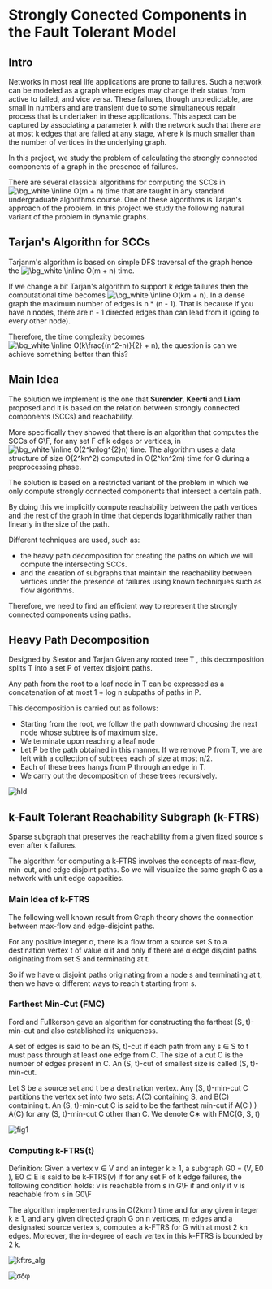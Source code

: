 # Strongly Conected Components in the Fault Tolerant Model

## Intro
Networks in most real life applications are prone to failures. Such a network can be modeled as a graph
where edges may change their status from active to failed, and vice versa. These failures,
though unpredictable, are small in numbers and are transient due to some simultaneous repair process that is
undertaken in these applications. This aspect can be captured by associating a parameter k with the network
such that there are at most k edges that are failed at any stage, where k is much smaller than the
number of vertices in the underlying graph.

In this project, we study the problem of calculating the strongly connected components of a graph in the presence of failures. 

There are several classical algorithms for computing the SCCs in <img src="https://latex.codecogs.com/png.image?\dpi{110}&space;\bg_white&space;\inline&space;O(m&space;&plus;&space;n)" title="\bg_white \inline O(m + n)" /> time that are taught in any standard undergraduate algorithms course. One of these algorithms is Τarjan's approach of the problem. In this project we study the following natural variant of the problem in dynamic graphs.

## Tarjan's Algorithn for SCCs
Tarjanm's algorithm is based on simple DFS traversal of the graph hence the <img src="https://latex.codecogs.com/png.image?\dpi{110}&space;\bg_white&space;\inline&space;O(km&space;&plus;&space;n)" title="\bg_white \inline O(m + n)" /> time.

If we change a bit Tarjan's algorithm to support k edge failures then the computational time becomes <img src="https://latex.codecogs.com/png.image?\dpi{110}&space;\bg_white&space;\inline&space;O(km&space;&plus;&space;n)" title="\bg_white \inline O(km + n)" />. In a dense graph the maximum number of edges is n * (n - 1). That is because if you have n nodes, there are n - 1 directed edges than can lead from it (going to every other node). 

Therefore, the time complexity becomes <img src="https://latex.codecogs.com/png.image?\dpi{110}&space;\bg_white&space;\inline&space;O(k\frac{(n^2-n)}{2}&space;&plus;&space;n)" title="\bg_white \inline O(k\frac{(n^2-n)}{2} + n)" />, the question is can we achieve something better than this?

## Main Idea
The solution we implement is the one that **Surender**, **Keerti** and **Liam** proposed and it is based on the relation between strongly connected components (SCCs) and reachability. 

More specifically they showed that there is an algorithm that computes the SCCs of G\F, for any set F of k edges or vertices, in  <img src="https://latex.codecogs.com/png.image?\dpi{110}&space;\bg_white&space;\inline&space;O(2^knlog^{2}n)" title="\bg_white \inline O(2^knlog^{2}n)" /> time. The algorithm uses a data structure of size O(2^kn^2) computed in O(2^kn^2m) time for G during a preprocessing phase.

The solution is based on a restricted variant of the problem in which we only compute strongly connected components that intersect a certain path. 

By doing this we implicitly compute reachability between the path vertices and the rest of the graph in time that depends logarithmically rather than linearly in the size of the path.

Different techniques are used, such as:
- the heavy path decomposition for creating the paths on which we will compute the intersecting SCCs.
- and the creation of subgraphs that maintain the reachability between vertices under the presence of failures using known techniques such as flow algorithms. 

 
Therefore, we need to find an efficient way to represent the strongly connected components using paths.

## Heavy Path Decomposition

Designed by Sleator and Tarjan Given any rooted tree T , this decomposition splits T into a set P of vertex disjoint paths.

Any path from the root to a leaf node in T can be expressed as a concatenation of at most 1 + log n subpaths of paths in P. 

This decomposition is carried out as follows:
- Starting from the root, we follow the path downward choosing the next node whose subtree is of maximum size.
- We terminate upon reaching a leaf node 
- Let P be the path obtained in this manner. If we remove P from T, we are left with a collection of subtrees each of size at most n/2. 
- Each of these trees hangs from P through an edge in T. 
- We carry out the decomposition of these trees recursively.
 
![hld](https://user-images.githubusercontent.com/25777650/151389548-f858166e-8379-42cc-9152-79525b0531bc.png)

##  k-Fault Tolerant Reachability Subgraph (k-FTRS)
Sparse subgraph that preserves the reachability from a given fixed source s even after k failures.

The algorithm for computing a k-FTRS involves the concepts of max-flow, min-cut, and edge disjoint paths. 
So we will visualize the same graph G as a network with unit edge capacities. 

### Main Idea of k-FTRS
The following well known result from Graph theory shows the connection between max-flow and edge-disjoint paths.

For any positive integer α, there is a flow from a source set S to a destination vertex t of value α if and only if there are α edge disjoint paths originating from set S and terminating at t.

So if we have α disjoint paths originating from a node s and terminating at t, then we have α different ways to reach t starting from s.

### Farthest Min-Cut (FMC)

Ford and Fullkerson gave an algorithm for constructing the farthest (S, t)-min-cut and also established its uniqueness.

A set of edges is said to be an (S, t)-cut if each path from any s ∈ S to t must pass through at least one edge from C. The size of a cut C is the number of edges present in C. An (S, t)-cut of smallest size is called (S, t)-min-cut.

Let S be a source set and t be a destination vertex. Any (S, t)-min-cut C partitions the vertex set into two sets: A(C) containing S, and B(C) containing t. An (S, t)-min-cut C
is said to be the farthest min-cut if A(C ) ) A(C) for any (S, t)-min-cut C other than C. We denote C∗ with FMC(G, S, t)

![fig1](https://user-images.githubusercontent.com/25777650/151565804-c8f699b3-8997-41a3-a879-f0210768bc7e.png)





### Computing k-FTRS(t)

Definition: Given a vertex v ∈ V and an integer k ≥ 1, a subgraph G0 = (V, E0
), E0 ⊆ E is said to be
k-FTRS(v) if for any set F of k edge failures, the following condition holds: v is reachable from s in G\F
if and only if v is reachable from s in G0\F

The algorithm implemented runs in O(2kmn) time and for any given integer k ≥ 1, and any given
directed graph G on n vertices, m edges and a designated source vertex s, computes a k-FTRS for G with
at most 2 kn edges. Moreover, the in-degree of each vertex in this k-FTRS is bounded by 2 k.

![kftrs_alg](https://user-images.githubusercontent.com/25777650/151420102-046bbf84-4fa3-4092-b360-0bf5be608a1c.png) 


![σδφ](https://user-images.githubusercontent.com/25777650/151563009-b7884b01-8eb1-4677-bea7-499b3a8030ec.png)


